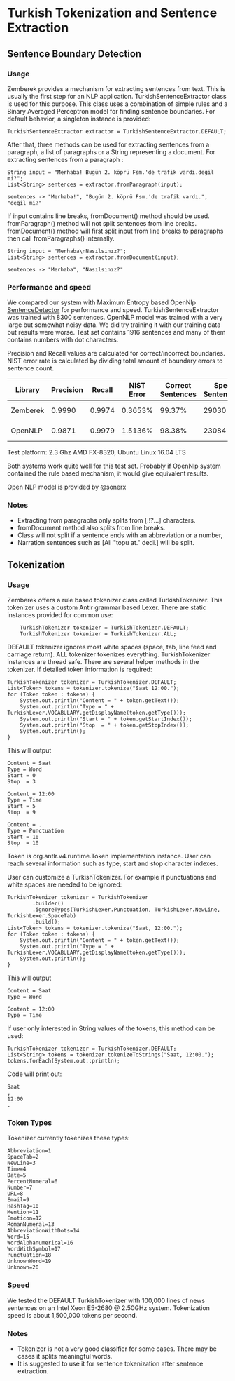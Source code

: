 Turkish Tokenization and Sentence Extraction
============

## Sentence Boundary Detection

### Usage

Zemberek provides a mechanism for extracting sentences from text. This is usually the first step
 for an NLP application. TurkishSentenceExtractor class is used for this purpose. This class uses 
 a combination of simple rules and a Binary Averaged Perceptron model for finding 
 sentence boundaries. For default behavior, a singleton instance is provided:
 
    TurkishSentenceExtractor extractor = TurkishSentenceExtractor.DEFAULT;

After that, three methods can be used for extracting sentences from a paragraph, a list
     of paragraphs or a String representing a document.
      For extracting sentences from a paragraph :

    String input = "Merhaba! Bugün 2. köprü Fsm.'de trafik vardı.değil mi?";     
    List<String> sentences = extractor.fromParagraph(input);

    sentences -> "Merhaba!", "Bugün 2. köprü Fsm.'de trafik vardı.", "değil mi?"
    
If input contains line breaks, fromDocument() method should be used.
fromParagraph() method will not split sentences from
 line breaks. fromDocument() method will first split input from line breaks to paragraphs
 then call fromParagraphs() internally.
 
    String input = "Merhaba\nNasılsınız?";
    List<String> sentences = extractor.fromDocument(input);        
    
    sentences -> "Merhaba", "Nasılsınız?"    
 

### Performance and speed

We compared our system with Maximum Entropy based OpenNlp 
[SentenceDetector](https://opennlp.apache.org/documentation/1.7.0/manual/opennlp.html#tools.sentdetect) for performance and speed.
 TurkishSentenceExtractor was trained with 8300 sentences.  OpenNLP model was
 trained with a very large but somewhat noisy data. We did try training it with our training data but results were worse.
 Test set contains 1916 sentences and many of them contains numbers with dot characters. 

Precision and Recall values are calculated for correct/incorrect boundaries. NIST error rate is calculated 
by dividing total amount of boundary errors to sentence count.

|  Library   | Precision| Recall   | NIST Error| Correct Sentences | Speed Sentences/s| Model Size |
|------------|----------|----------|-----------|-------------------|------------------|------------|
| Zemberek   |  0.9990  | 0.9974   |  0.3653%  |  99.37%           |  29030           |  10.1 KB   |
| OpenNLP    |  0.9871  | 0.9979   |  1.5136%  |  98.38%           |  23084           |  3.3 MB    |

Test platform: 2.3 Ghz AMD FX-8320, Ubuntu Linux 16.04 LTS

Both systems work quite well for this test set. Probably if OpenNlp system contained the rule based mechanism, it would give equivalent results. 

Open NLP model is provided by @sonerx

### Notes

- Extracting from paragraphs only splits from [.!?…] characters.
- fromDocument method also splits from line breaks.
- Class will not split if a sentence ends with an abbreviation or a number,
- Narration sentences such as [Ali "topu at." dedi.] will be split.

## Tokenization

### Usage

Zemberek offers a rule based tokenizer class called TurkishTokenizer. 
This tokenizer uses a custom Antlr grammar based Lexer.
There are static instances provided for common use:
 
        TurkishTokenizer tokenizer = TurkishTokenizer.DEFAULT;
        TurkishTokenizer tokenizer = TurkishTokenizer.ALL;        

DEFAULT tokenizer ignores most white spaces (space, tab, line feed and carriage return). 
ALL tokenizer tokenizes everything. 
TurkishTokenizer instances are thread safe.
There are several helper methods in the tokenizer.
If detailed token information is required:

    TurkishTokenizer tokenizer = TurkishTokenizer.DEFAULT;
    List<Token> tokens = tokenizer.tokenize("Saat 12:00.");
    for (Token token : tokens) {
        System.out.println("Content = " + token.getText());
        System.out.println("Type = " + TurkishLexer.VOCABULARY.getDisplayName(token.getType()));
        System.out.println("Start = " + token.getStartIndex());
        System.out.println("Stop  = " + token.getStopIndex());
        System.out.println();
    }

This will output 

    Content = Saat
    Type = Word
    Start = 0
    Stop  = 3
    
    Content = 12:00
    Type = Time
    Start = 5
    Stop  = 9
    
    Content = .
    Type = Punctuation
    Start = 10
    Stop  = 10

Token is org.antlr.v4.runtime.Token implementation instance. User can reach several information
 such as type, start and stop character indexes.

User can customize a TurkishTokenizer. 
For example if punctuations and white spaces are needed to be ignored:
 
    TurkishTokenizer tokenizer = TurkishTokenizer
            .builder()
            .ignoreTypes(TurkishLexer.Punctuation, TurkishLexer.NewLine, TurkishLexer.SpaceTab)
            .build();
    List<Token> tokens = tokenizer.tokenize("Saat, 12:00.");
    for (Token token : tokens) {
        System.out.println("Content = " + token.getText());
        System.out.println("Type = " + TurkishLexer.VOCABULARY.getDisplayName(token.getType()));
        System.out.println();
    } 

This will output 

    Content = Saat
    Type = Word
    
    Content = 12:00
    Type = Time

If user only interested in String values of the tokens, this method can be used:

    TurkishTokenizer tokenizer = TurkishTokenizer.DEFAULT;
    List<String> tokens = tokenizer.tokenizeToStrings("Saat, 12:00.");
    tokens.forEach(System.out::println);

Code will print out:

    Saat
    ,
    12:00
    .

### Token Types

Tokenizer currently tokenizes these types:

    Abbreviation=1
    SpaceTab=2
    NewLine=3
    Time=4
    Date=5
    PercentNumeral=6
    Number=7
    URL=8
    Email=9
    HashTag=10
    Mention=11
    Emoticon=12
    RomanNumeral=13
    AbbreviationWithDots=14
    Word=15
    WordAlphanumerical=16
    WordWithSymbol=17
    Punctuation=18
    UnknownWord=19
    Unknown=20

### Speed

We tested the DEFAULT TurkishTokenizer with 100,000 lines of news sentences 
on an Intel Xeon E5-2680 @ 2.50GHz system. 
Tokenization speed is about 1,500,000 tokens per second. 

### Notes

- Tokenizer is not a very good classifier for some cases. There may be cases it splits meaningful words.
- It is suggested to use it for sentence tokenization after sentence extraction. 

